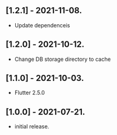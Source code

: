 ## [1.2.1] - 2021-11-08.

* Update dependenceis

## [1.2.0] - 2021-10-12.

* Change DB storage directory to cache

## [1.1.0] - 2021-10-03.

* Flutter 2.5.0

## [1.0.0] - 2021-07-21.

* initial release.
